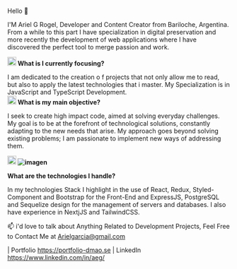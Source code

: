 Hello 👋

I'M Ariel G Rogel, Developer and Content Creator from Bariloche, Argentina. From a while to this part I have specialization in digital preservation and more recently the development of web applications where I have discovered the perfect tool to merge passion and work. <br>

<b> <img src= "https://github.com/aricoins/aricoins/assets/95644790/1A09039D-2980-4295-9D40-E95608F7878B" Width = "20" Height = "20"> What is I currently focusing? </b> <br>



I am dedicated to the creation o f projects that not only allow me to read, but also to apply the latest technologies that i master. My Specialization is in JavaScript and TypeScript Development. <br>
<b> 
<img src= "https://github.com/Aricoins/Aricoins/assets/95644790/51f048e4-48c7-4c41-9d88-1fb522c1efb2" Width = "20" Height = "20">
What is my main objective? </b> <br>

I seek to create high impact code, aimed at solving everyday challenges. My goal is to be at the forefront of technological solutions, constantly adapting to the new needs that arise. My approach goes beyond solving existing problems; I am passionate to implement new ways of addressing them.

<b> <img src= "https://github.com/Aricoins/Aricoins/assets/95644790/6ea9ce94-66fd-4f40-ae4e-8143112dd36c" Width = "20" Height = "20">
![imagen](https://github.com/Aricoins/Aricoins/assets/95644790/6ea9ce94-66fd-4f40-ae4e-8143112dd36c)

 What are the technologies I handle? </b> <br>

In my technologies Stack I highlight in the use of React, Redux, Styled-Component and Bootstrap for the Front-End and ExpressJS, PostgreSQL and Sequelize design for the management of servers and databases. I also have experience in NextjJS and TailwindCSS.

📫 i'd love to talk about Anything Related to Development Projects, Feel Free to Contact Me at Arielgarcia@gmail.com

| Portfolio https://portfolio-dmao.se
| LinkedIn https://www.linkedin.com/in/aeg/
